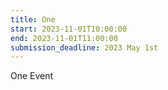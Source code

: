 ```yaml
---
title: One
start: 2023-11-01T10:00:00
end: 2023-11-01T11:00:00
submission_deadline: 2023 May 1st
---
```


One Event

